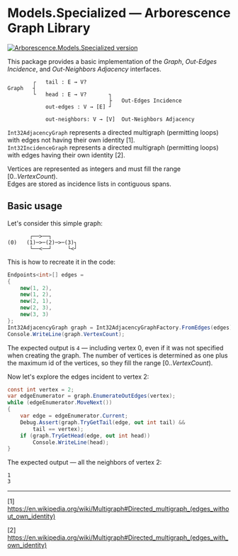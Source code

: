 # Models.Specialized — Arborescence Graph Library

[![Arborescence.Models.Specialized version](https://img.shields.io/nuget/v/Arborescence.Models.Specialized.svg?label=Models.Specialized&logo=nuget)](https://nuget.org/packages/Arborescence.Models.Specialized/)

This package provides a basic implementation of the _Graph_, _Out-Edges Incidence_, and _Out-Neighbors Adjacency_ interfaces.

            ┌   tail : E → V?
    Graph   ┤
            └   head : E → V?       ┐
                                    ├   Out-Edges Incidence
                out-edges : V → [E] ┘

                out-neighbors: V → [V]  Out-Neighbors Adjacency

`Int32AdjacencyGraph` represents a directed multigraph (permitting loops) with edges not having their own identity [1].  
`Int32IncidenceGraph` represents a directed multigraph (permitting loops) with edges having their own identity [2].

Vertices are represented as integers and must fill the range [0.._VertexCount_).  
Edges are stored as incidence lists in contiguous spans.

## Basic usage

Let's consider this simple graph:

           ┌──>──┐
    (0)   (1)─>─(2)─>─(3)┐
           └──<──┘     └<┘

This is how to recreate it in the code:

```csharp
Endpoints<int>[] edges =
{
    new(1, 2),
    new(1, 2),
    new(2, 1),
    new(2, 3),
    new(3, 3)
};
Int32AdjacencyGraph graph = Int32AdjacencyGraphFactory.FromEdges(edges);
Console.WriteLine(graph.VertexCount);
```

The expected output is `4` — including vertex 0, even if it was not specified when creating the graph.
The number of vertices is determined as one plus the maximum id of the vertices, so they fill the range [0.._VertexCount_).

Now let's explore the edges incident to vertex 2:

```csharp
const int vertex = 2;
var edgeEnumerator = graph.EnumerateOutEdges(vertex);
while (edgeEnumerator.MoveNext())
{
    var edge = edgeEnumerator.Current;
    Debug.Assert(graph.TryGetTail(edge, out int tail) &&
        tail == vertex);
    if (graph.TryGetHead(edge, out int head))
        Console.WriteLine(head);
}
```

The expected output — all the neighbors of vertex 2:

    1
    3

---

[1] https://en.wikipedia.org/wiki/Multigraph#Directed_multigraph_(edges_without_own_identity)

[2] https://en.wikipedia.org/wiki/Multigraph#Directed_multigraph_(edges_with_own_identity)
